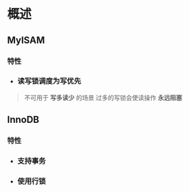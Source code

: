 # 概述
## MyISAM
### 特性
* ### 读写锁调度为写优先
> 不可用于 **写多读少** 的场景
过多的写锁会使读操作 **永远阻塞**


## InnoDB
### 特性
* ### 支持事务
* ### 使用行锁

